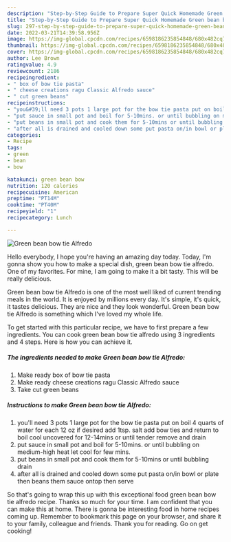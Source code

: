 ```yaml
---
description: "Step-by-Step Guide to Prepare Super Quick Homemade Green bean bow tie Alfredo"
title: "Step-by-Step Guide to Prepare Super Quick Homemade Green bean bow tie Alfredo"
slug: 297-step-by-step-guide-to-prepare-super-quick-homemade-green-bean-bow-tie-alfredo
date: 2022-03-21T14:39:58.956Z
image: https://img-global.cpcdn.com/recipes/6598186235854848/680x482cq70/green-bean-bow-tie-alfredo-recipe-main-photo.jpg
thumbnail: https://img-global.cpcdn.com/recipes/6598186235854848/680x482cq70/green-bean-bow-tie-alfredo-recipe-main-photo.jpg
cover: https://img-global.cpcdn.com/recipes/6598186235854848/680x482cq70/green-bean-bow-tie-alfredo-recipe-main-photo.jpg
author: Lee Brown
ratingvalue: 4.9
reviewcount: 2186
recipeingredient:
- " box of bow tie pasta"
- " cheese creations ragu Classic Alfredo sauce"
- " cut green beans"
recipeinstructions:
- "you&#39;ll need 3 pots 1 large pot for the bow tie pasta put on boil 4 quarts of water for each 12 oz if desired add 1tsp. salt add bow ties and return to boil cool uncovered for 12-14mins or until tender remove and drain"
- "put sauce in small pot and boil for 5-10mins. or until bubbling on medium-high heat let cool for few mins."
- "put beans in small pot and cook them for 5-10mins or until bubbling drain"
- "after all is drained and cooled down some put pasta on/in bowl or plate then beans them sauce ontop then serve"
categories:
- Recipe
tags:
- green
- bean
- bow

katakunci: green bean bow 
nutrition: 120 calories
recipecuisine: American
preptime: "PT14M"
cooktime: "PT40M"
recipeyield: "1"
recipecategory: Lunch

---
```



![Green bean bow tie Alfredo](https://img-global.cpcdn.com/recipes/6598186235854848/680x482cq70/green-bean-bow-tie-alfredo-recipe-main-photo.jpg)

Hello everybody, I hope you're having an amazing day today. Today, I'm gonna show you how to make a special dish, green bean bow tie alfredo. One of my favorites. For mine, I am going to make it a bit tasty. This will be really delicious.

Green bean bow tie Alfredo is one of the most well liked of current trending meals in the world. It is enjoyed by millions every day. It's simple, it's quick, it tastes delicious. They are nice and they look wonderful. Green bean bow tie Alfredo is something which I've loved my whole life.




To get started with this particular recipe, we have to first prepare a few ingredients. You can cook green bean bow tie alfredo using 3 ingredients and 4 steps. Here is how you can achieve it.

<!--inarticleads1-->

##### The ingredients needed to make Green bean bow tie Alfredo:

1. Make ready  box of bow tie pasta
1. Make ready  cheese creations ragu Classic Alfredo sauce
1. Take  cut green beans




<!--inarticleads2-->

##### Instructions to make Green bean bow tie Alfredo:

1. you&#39;ll need 3 pots 1 large pot for the bow tie pasta put on boil 4 quarts of water for each 12 oz if desired add 1tsp. salt add bow ties and return to boil cool uncovered for 12-14mins or until tender remove and drain
1. put sauce in small pot and boil for 5-10mins. or until bubbling on medium-high heat let cool for few mins.
1. put beans in small pot and cook them for 5-10mins or until bubbling drain
1. after all is drained and cooled down some put pasta on/in bowl or plate then beans them sauce ontop then serve




So that's going to wrap this up with this exceptional food green bean bow tie alfredo recipe. Thanks so much for your time. I am confident that you can make this at home. There is gonna be interesting food in home recipes coming up. Remember to bookmark this page on your browser, and share it to your family, colleague and friends. Thank you for reading. Go on get cooking!
